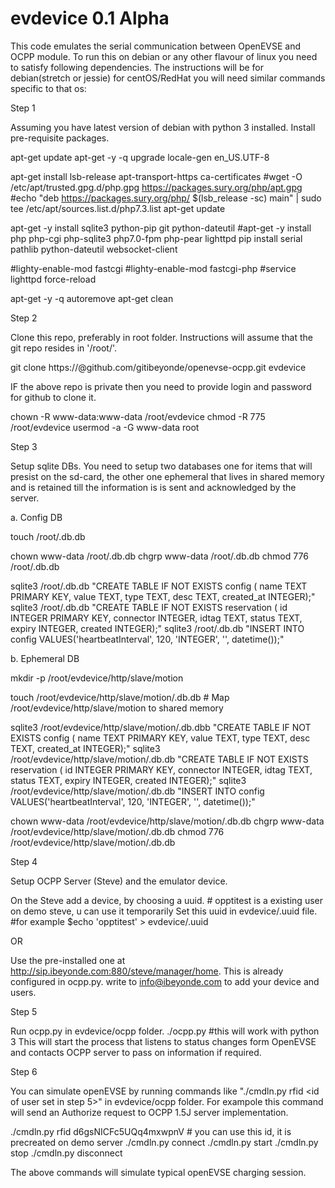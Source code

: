 # evdevice 0.1 Alpha

This code emulates the serial communication between OpenEVSE and OCPP module. To run this on debian or any other flavour of linux you need to satisfy following dependencies. The instructions will be for debian(stretch or jessie) for centOS/RedHat you will need similar commands specific to that os:


Step 1

Assuming you have latest version of debian with python 3 installed.
Install pre-requisite packages.

apt-get update
apt-get -y -q upgrade
locale-gen en_US.UTF-8

apt-get install lsb-release apt-transport-https ca-certificates
#wget -O /etc/apt/trusted.gpg.d/php.gpg https://packages.sury.org/php/apt.gpg
#echo "deb https://packages.sury.org/php/ $(lsb_release -sc) main" | sudo tee /etc/apt/sources.list.d/php7.3.list
apt-get update
	
apt-get -y install sqlite3 python-pip git python-dateutil
#apt-get -y install php php-cgi php-sqlite3 php7.0-fpm php-pear lighttpd
pip install serial pathlib python-dateutil websocket-client

#lighty-enable-mod fastcgi
#lighty-enable-mod fastcgi-php
#service lighttpd force-reload

apt-get -y -q autoremove
apt-get clean

Step 2

Clone this repo, preferably in root folder. Instructions will assume that the git repo resides in '/root/'.

git clone https://<your-github-userid>@github.com/gitibeyonde/openevse-ocpp.git evdevice

IF the above repo is private then you need to provide login and password for github to clone it.

chown -R www-data:www-data /root/evdevice
chmod -R 775 /root/evdevice
usermod -a -G www-data root


Step 3

Setup sqlite DBs. You need to setup two databases one for items that will presist on the sd-card, the other one ephemeral that lives in shared memory and is retained till the information is is sent and acknowledged by the server.

a. Config DB

touch /root/.db.db

chown www-data /root/.db.db
chgrp www-data /root/.db.db
chmod 776 /root/.db.db

sqlite3 /root/.db.db "CREATE TABLE IF NOT EXISTS config ( name TEXT PRIMARY KEY, value TEXT, type TEXT, desc TEXT, created_at INTEGER);"
sqlite3 /root/.db.db "CREATE TABLE IF NOT EXISTS reservation ( id INTEGER PRIMARY KEY, connector INTEGER, idtag TEXT, status TEXT, expiry INTEGER, created INTEGER);"
sqlite3 /root/.db.db "INSERT INTO config VALUES('heartbeatInterval', 120, 'INTEGER', '', datetime());"


b. Ephemeral DB

mkdir -p /root/evdevice/http/slave/motion

touch /root/evdevice/http/slave/motion/.db.db  # Map /root/evdevice/http/slave/motion to shared memory

sqlite3 /root/evdevice/http/slave/motion/.db.dbb "CREATE TABLE IF NOT EXISTS config ( name TEXT PRIMARY KEY, value TEXT, type TEXT, desc TEXT, created_at INTEGER);"
sqlite3 /root/evdevice/http/slave/motion/.db.db "CREATE TABLE IF NOT EXISTS reservation ( id INTEGER PRIMARY KEY, connector INTEGER, idtag TEXT, status TEXT, expiry INTEGER, created INTEGER);"
sqlite3 /root/evdevice/http/slave/motion/.db.db "INSERT INTO config VALUES('heartbeatInterval', 120, 'INTEGER', '', datetime());"

chown www-data /root/evdevice/http/slave/motion/.db.db
chgrp www-data /root/evdevice/http/slave/motion/.db.db
chmod 776 /root/evdevice/http/slave/motion/.db.db


Step 4

Setup OCPP Server (Steve) and the emulator device.

On the Steve add a device, by choosing a uuid. # opptitest is a existing user on demo steve, u can use it temporarily
Set this uuid in evdevice/.uuid file. #for example $echo 'opptitest' > evdevice/.uuid

OR

Use the pre-installed one at http://sip.ibeyonde.com:880/steve/manager/home. This is already configured in ocpp.py.
write to info@ibeyonde.com to add your device and users.

Step 5

Run ocpp.py in evdevice/ocpp folder. 
./ocpp.py   #this will work with python 3
This will start the process that listens to status changes form OpenEVSE and contacts OCPP server to pass on information if required.

Step 6

You can simulate openEVSE by running commands like "./cmdln.py rfid <id of user set in step 5>" in evdevice/ocpp folder. For exampole this command will send an Authorize request to OCPP 1.5J server implementation.

./cmdln.py rfid d6gsNICFc5UQq4mxwpnV # you can use this id, it is precreated on demo server
./cmdln.py connect
./cmdln.py start
./cmdln.py stop
./cmdln.py disconnect

The above commands will simulate typical openEVSE charging session.

